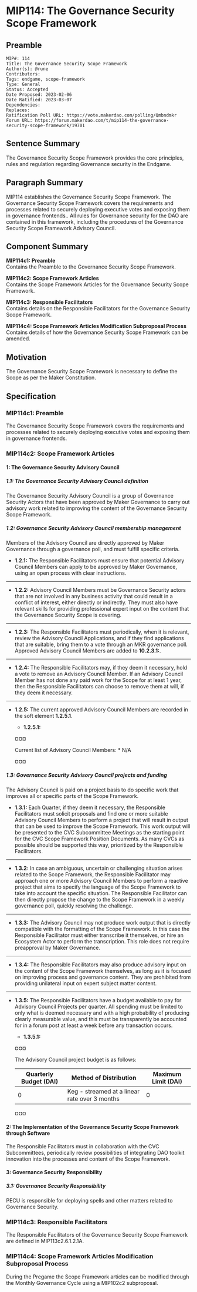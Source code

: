 # MIP114: The Governance Security Scope Framework

## Preamble
```
MIP#: 114
Title: The Governance Security Scope Framework
Author(s): @rune
Contributors:
Tags: endgame, scope-framework
Type: General
Status: Accepted
Date Proposed: 2023-02-06
Date Ratified: 2023-03-07
Dependencies:
Replaces:
Ratification Poll URL: https://vote.makerdao.com/polling/Qmbndmkr
Forum URL: https://forum.makerdao.com/t/mip114-the-governance-security-scope-framework/19701
```

## Sentence Summary

The Governance Security Scope Framework provides the core principles, rules and regulation regarding Governance security in the Endgame.

## Paragraph Summary

MIP114 establishes the Governance Security Scope Framework. The Governance Security Scope Framework covers the requirements and processes related to securely deploying executive votes and exposing them in governance frontends.. All rules for Governance security for the DAO are contained in this framework, including the procedures of the Governance Security Scope Framework Advisory Council.

## Component Summary

**MIP114c1: Preamble**  
Contains the Preamble to the Governance Security Scope Framework.

**MIP114c2: Scope Framework Articles**  
Contains the Scope Framework Articles for the Governance Security Scope Framework.

**MIP114c3: Responsible Facilitators**  
Contains details on the Responsible Facilitators for the Governance Security Scope Framework.

**MIP114c4: Scope Framework Articles Modification Subproposal Process**  
Contains details of how the Governance Security Scope Framework can be amended.

## Motivation

The Governance Security Scope Framework is necessary to define the Scope as per the Maker Constitution.

## Specification

### MIP114c1: Preamble

The Governance Security Scope Framework covers the requirements and processes related to securely deploying executive votes and exposing them in governance frontends.

### MIP114c2: Scope Framework Articles

#### 1: The Governance Security Advisory Council

##### 1.1: The Governance Security Advisory Council definition
The Governance Security Advisory Council is a group of Governance Security Actors that have been approved by Maker Governance to carry out advisory work related to improving the content of the Governance Security Scope Framework.

##### 1.2: Governance Security Advisory Council membership management
Members of the Advisory Council are directly approved by Maker Governance through a governance poll, and must fulfill specific criteria.
* **1.2.1:** The Responsible Facilitators must ensure that potential Advisory Council Members can apply to be approved by Maker Governance, using an open process with clear instructions.
---
* **1.2.2:** Advisory Council Members must be Governance Security actors that are not involved in any business activity that could result in a conflict of interest, either directly or indirectly. They must also have relevant skills for providing professional expert input on the content that the Governance Security Scope is covering.
---
* **1.2.3:** The Responsible Facilitators must periodically, when it is relevant, review the Advisory Council Applications, and if they find applications that are suitable, bring them to a vote through an MKR governance poll. Approved Advisory Council Members are added to **10.2.3.1:**.
---
* **1.2.4:** The Responsible Facilitators may, if they deem it necessary, hold a vote to remove an Advisory Council Member. If an Advisory Council Member has not done any paid work for the Scope for at least 1 year, then the Responsible Facilitators can choose to remove them at will, if they deem it necessary.
---
* **1.2.5:** The current approved Advisory Council Members are recorded in the soft element **1.2.5.1**.
	* **1.2.5.1:**

    ¤¤¤
	
    Current list of Advisory Council Members:
      * N/A
	  
    ¤¤¤

##### 1.3: Governance Security Advisory Council projects and funding
The Advisory Council is paid on a project basis to do specific work that improves all or specific parts of the Scope Framework.
* **1.3.1:** Each Quarter, if they deem it necessary, the Responsible Facilitators must solicit proposals and find one or more suitable Advisory Council Members to perform a project that will result in output that can be used to improve the Scope Framework. This work output will be presented to the CVC Subcommittee Meetings as the starting point for the CVC Scope Framework Position Documents. As many CVCs as possible should be supported this way, prioritized by the Responsible Facilitators.
---
* **1.3.2:** In case an ambiguous, uncertain or challenging situation arises related to the Scope Framework, the Responsible Facilitator may approach one or more Advisory Council Members to perform a reactive project that aims to specify the language of the Scope Framework to take into account the specific situation. The Responsible Facilitator can then directly propose the change to the Scope Framework in a weekly governance poll, quickly resolving the challenge.
---
* **1.3.3:** The Advisory Council may not produce work output that is directly compatible with the formatting of the Scope Framework. In this case the Responsible Facilitator must either transcribe it themselves, or hire an Ecosystem Actor to perform the transcription. This role does not require preapproval by Maker Governance.
---
* **1.3.4:** The Responsible Facilitators may also produce advisory input on the content of the Scope Framework themselves, as long as it is focused on improving process and governance content. They are prohibited from providing unilateral input on expert subject matter content.
---
* **1.3.5:** The Responsible Facilitators have a budget available to pay for Advisory Council Projects per quarter. All spending must be limited to only what is deemed necessary and with a high probability of producing clearly measurable value, and this must be transparently be accounted for in a forum post at least a week before any transaction occurs.
	* **1.3.5.1:**
    
	¤¤¤

    The Advisory Council project budget is as follows:

    | Quarterly Budget (DAI) | Method of Distribution | Maximum Limit (DAI) |
    |---|---|---|
    | 0 | Keg - streamed at a linear rate over 3 months | 0 |

    ¤¤¤

#### 2: The Implementation of the Governance Security Scope Framework through Software
The Responsible Facilitators must in collaboration with the CVC Subcommittees, periodically review possibilities of integrating DAO toolkit innovation into the processes and content of the Scope Framework.

#### 3: Governance Security Responsibility

##### 3.1: Governance Security Responsibility
PECU is responsible for deploying spells and other matters related to Governance Security.

### MIP114c3: Responsible Facilitators

The Responsible Facilitators of the Governance Security Scope Framework are defined in MIP113c2.6.1.2.1A.

### MIP114c4: Scope Framework Articles Modification Subproposal Process

During the Pregame the Scope Framework articles can be modified through the Monthly Governance Cycle using a MIP102c2 subproposal.

